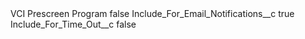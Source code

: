 <?xml version="1.0" encoding="UTF-8"?>
<CustomMetadata xmlns="http://soap.sforce.com/2006/04/metadata" xmlns:xsi="http://www.w3.org/2001/XMLSchema-instance" xmlns:xsd="http://www.w3.org/2001/XMLSchema">
    <label>VCI Prescreen Program</label>
    <protected>false</protected>
    <values>
        <field>Include_For_Email_Notifications__c</field>
        <value xsi:type="xsd:boolean">true</value>
    </values>
    <values>
        <field>Include_For_Time_Out__c</field>
        <value xsi:type="xsd:boolean">false</value>
    </values>
</CustomMetadata>
